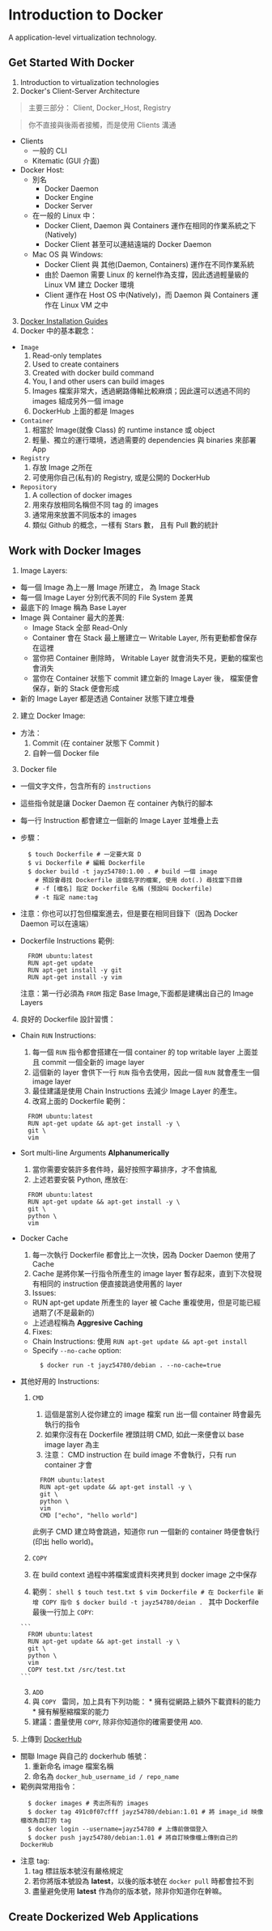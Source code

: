 # Introduction to Docker
A application-level virtualization technology.

## Get Started With Docker

1. Introduction to virtualization technologies
2. Docker's Client-Server Architecture
  > 主要三部分： Client, Docker_Host, Registry

  > 你不直接與後兩者接觸，而是使用 Clients 溝通

  * Clients
    * 一般的 CLI
    * Kitematic (GUI 介面)
  * Docker Host:
    * 別名
      * Docker Daemon
      * Docker Engine
      * Docker Server
    * 在一般的 Linux 中：
      * Docker Client, Daemon 與 Containers 運作在相同的作業系統之下 (Natively)
      * Docker Client 甚至可以連結遠端的 Docker Daemon
    * Mac OS 與 Windows:
      * Docker Client 與 其他(Daemon, Containers) 運作在不同作業系統
      * 由於 Daemon 需要 Linux 的 kernel作為支撐，因此透過輕量級的 Linux VM 建立 Docker 環境
      * Client 運作在 Host OS 中(Natively)，而 Daemon 與 Containers 運作在 Linux VM 之中
3. [Docker Installation Guides](https://docs.docker.com/engine/installation/)
4. Docker 中的基本觀念：
  * ``Image``
    1. Read-only templates
    2. Used to create containers
    3. Created with docker build command
    4. You, I and other users can build images
    5. Images 檔案非常大，透過網路傳輸比較麻煩；因此還可以透過不同的 images 組成另外一個 image
    6. DockerHub 上面的都是 Images
  * ``Container``
    1. 相當於 Image(就像 Class) 的 runtime instance 或 object
    2. 輕量、獨立的運行環境，透過需要的 dependencies 與 binaries 來部署 App
  * ``Registry``
    1. 存放 Image 之所在
    2. 可使用你自己(私有)的 Registry, 或是公開的 DockerHub
  * ``Repository``
    1. A collection of docker images
    1. 用來存放相同名稱但不同 tag 的 images
    2. 通常用來放置不同版本的 images
    3. 類似 Github 的概念，一樣有 Stars 數， 且有 Pull 數的統計

## Work with Docker Images

1. Image Layers:
  * 每一個 Image 為上一層 Image 所建立， 為 Image Stack
  * 每一個 Image Layer 分別代表不同的 File System 差異  
  * 最底下的 Image 稱為 Base Layer
  * Image 與 Container 最大的差異:
    * Image Stack 全部 Read-Only
    * Container 會在 Stack 最上層建立一 Writable Layer, 所有更動都會保存在這裡
    * 當你把 Container 刪除時， Writable Layer 就會消失不見，更動的檔案也會消失
    * 當你在 Container 狀態下 commit 建立新的 Image Layer 後， 檔案便會保存，新的 Stack 便會形成
  * 新的 Image Layer 都是透過 Container 狀態下建立堆疊
2. 建立 Docker Image:
  * 方法：
    1. Commit (在 container 狀態下 Commit )
    2. 自幹一個 Docker file
3. Docker file
  * 一個文字文件，包含所有的 ``instructions``
  * 這些指令就是讓 Docker Daemon 在 container 內執行的腳本
  * 每一行 Instruction 都會建立一個新的 Image Layer 並堆疊上去
  * 步驟：
    ```shell
      $ touch Dockerfile # 一定要大寫 D
      $ vi Dockerfile # 編輯 Dockerfile
      $ docker build -t jayz54780:1.00 . # build 一個 image
        # 預設會尋找 Dockerfile 這個名字的檔案, 使用 dot(.) 尋找當下目錄
        # -f [檔名] 指定 Dockerfile 名稱 (預設叫 Dockerfile)
        # -t 指定 name:tag

    ```
  * 注意：你也可以打包但檔案進去，但是要在相同目錄下（因為 Docker Daemon 可以在遠端）
  * Dockerfile Instructions 範例:

    ```
      FROM ubuntu:latest
      RUN apt-get update
      RUN apt-get install -y git
      RUN apt-get install -y vim
    ```

    注意：第一行必須為 ``FROM`` 指定 Base Image,下面都是建構出自己的 Image Layers
4. 良好的 Dockerfile 設計習慣：
  * Chain ``RUN`` Instructions:
    1. 每一個 ``RUN`` 指令都會搭建在一個 container 的 top writable layer 上面並且 commit 一個全新的 image layer
    2. 這個新的 layer 會供下一行 ``RUN`` 指令去使用，因此一個 ``RUN`` 就會產生一個 image layer
    3. 最佳建議是使用 Chain Instructions 去減少 Image Layer 的產生。
    4. 改寫上面的 Dockerfile 範例：

      ```
        FROM ubuntu:latest
        RUN apt-get update && apt-get install -y \
        git \
        vim
      ```

  * Sort multi-line Arguments __Alphanumerically__
    1. 當你需要安裝許多套件時，最好按照字幕排序，才不會搞亂
    2. 上述若要安裝 Python, 應放在:

      ```
        FROM ubuntu:latest
        RUN apt-get update && apt-get install -y \
        git \
        python \
        vim
      ```

  * Docker Cache
    1. 每一次執行 Dockerfile 都會比上一次快，因為 Docker Daemon 使用了 Cache
    2. Cache 是將你某一行指令所產生的 image layer 暫存起來，直到下次發現有相同的 instruction 便直接跳過使用舊的 layer
    3. Issues:
      * RUN apt-get update 所產生的 layer 被 Cache 重複使用，但是可能已經過期了(不是最新的)
      * 上述過程稱為 __Aggresive Caching__
    4. Fixes:
      * Chain Instructions: 使用 ``RUN apt-get update && apt-get install``
      * Specify ``--no-cache`` option:
        ```shell
          $ docker run -t jayz54780/debian . --no-cache=true
        ```
  * 其他好用的 Instructions:
    1. ``CMD``
        1. 這個是當別人從你建立的 image 檔案 run 出一個 container 時會最先執行的指令
        2. 如果你沒有在 Dockerfile 裡頭註明 CMD, 如此一來便會以 base image layer 為主
        3. 注意： CMD instruction 在 build image 不會執行，只有 run container 才會

          ```
            FROM ubuntu:latest
            RUN apt-get update && apt-get install -y \
            git \
            python \
            vim
            CMD ["echo", "hello world"]
          ```
          
          此例子 CMD 建立時會跳過，知道你 run 一個新的 container 時便會執行 (印出 hello world)。
    2. ``COPY``
      1. 在 build context 過程中將檔案或資料夾拷貝到 docker image 之中保存
      2. 範例：
        ```shell
          $ touch test.txt
          $ vim Dockerfile # 在 Dockerfile 新增 COPY 指令
          $ docker build -t jayz54780/deian .
        ```
        其中 Dockerfile 最後一行加上 ``COPY``:

        ```
          FROM ubuntu:latest
          RUN apt-get update && apt-get install -y \
          git \
          python \
          vim
          COPY test.txt /src/test.txt
        ```

    3.  ``ADD``
      1. 與 ``COPY `` 雷同，加上具有下列功能：
        * 擁有從網路上額外下載資料的能力
        * 擁有解壓縮檔案的能力
      2. 建議：盡量使用 ``COPY``, 除非你知道你的確需要使用 ``ADD``.

5. 上傳到 [DockerHub](https://hub.docker.com)
  * 關聯 Image 與自己的 dockerhub 帳號：
    1. 重新命名 image 檔案名稱
    2. 命名為 ``docker_hub_username_id / repo_name``
  * 範例與常用指令：
    ```shell
      $ docker images # 秀出所有的 images
      $ docker tag 491c0f07cfff jayz54780/debian:1.01 # 將 image_id 映像檔改為自訂的 tag
      $ docker login --username=jayz54780 # 上傳前做個登入
      $ docker push jayz54780/debian:1.01 # 將自訂映像檔上傳到自己的 DockerHub
    ```
  * 注意 tag:
    1. tag 標註版本號沒有嚴格規定
    2. 若你將版本號設為 __latest__，以後的版本號在 ``docker pull`` 時都會拉不到
    3. 盡量避免使用 __latest__ 作為你的版本號，除非你知道你在幹嘛。

## Create Dockerized Web Applications
